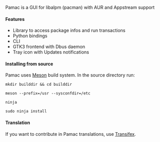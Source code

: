 Pamac is a GUI for libalpm (pacman) with AUR and Appstream support

#### Features

 - Library to access package infos and run transactions
 - Python bindings
 - CLI
 - GTK3 frontend with Dbus daemon
 - Tray icon with Updates notifications

#### Installing from source

Pamac uses [Meson](http://mesonbuild.com/index.html) build system.
In the source directory run:

`mkdir builddir && cd builddir`

`meson --prefix=/usr --sysconfdir=/etc`

`ninja`

`sudo ninja install`

#### Translation

If you want to contribute in Pamac translations, use [Transifex](https://www.transifex.com/manjarolinux/manjaro-pamac).
